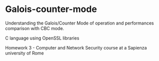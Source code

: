 # Galois-counter-mode
Understanding the Galois/Counter Mode of operation and performances comparison with CBC mode.

C language using OpenSSL libraries

Homework 3 - Computer and Network Security course at a Sapienza university of Rome 
